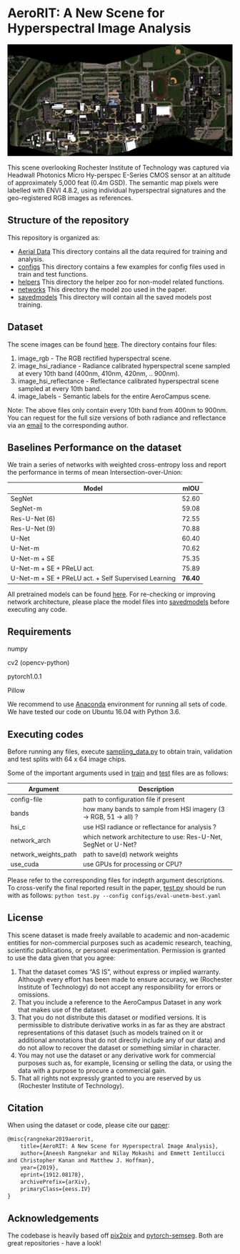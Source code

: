 # AeroRIT: A New Scene for Hyperspectral Image Analysis
<img src="pagecontent/image_rgb.jpg" width="512">

This scene overlooking Rochester Institute of Technology was captured via Headwall Photonics Micro Hy-perspec E-Series CMOS sensor at an altitude of approximately 5,000 feat (0.4m GSD). The semantic map pixels were labelled with ENVI 4.8.2, using individual hyperspectral signatures and the geo-registered RGB images as references. 

## Structure of the repository
This repository is organized as:
* [Aerial Data](/Aerial%20Data/) This directory contains all the data required for training and analysis.
* [configs](/configs/) This directory contains a few examples for config files used in train and test functions.
* [helpers](/helpers/) This directory the helper zoo for non-model related functions.
* [networks](/networks/) This directory the model zoo used in the paper.
* [savedmodels](/savedmodels/) This directory will contain all the saved models post training.

## Dataset

The scene images can be found [here](https://drive.google.com/drive/folders/1yCMqa9uDC_CEGtbnxeWEQCTb-odC2r4c?usp=sharing). The directory contains four files: 
1. image_rgb - The RGB rectified hyperspectral scene.
2. image_hsi_radiance - Radiance calibrated hyperspectral scene sampled at every 10th band (400nm, 410nm, 420nm, .. 900nm).
3. image_hsi_reflectance - Reflectance calibrated hyperspectral scene sampled at every 10th band.
4. image_labels - Semantic labels for the entire AeroCampus scene.

Note: The above files only contain every 10th band from 400nm to 900nm. You can request for the full size versions of both radiance and reflectance via an [email](mailto:aneesh.rangnekar@mail.rit.edu?subject=[GitHub]%20AeroCampus%20Full%20Version) to the corresponding author.

## Baselines Performance on the dataset
We train a series of networks with weighted cross-entropy loss and report the performance in terms of mean Intersection-over-Union: 

| Model | mIOU |
| -- | -- |
| SegNet | 52.60 |
| SegNet-m | 59.08 |
| Res-U-Net (6) | 72.55 |
| Res-U-Net (9) | 70.88 |
| U-Net | 60.40 |
| U-Net-m | 70.62 |
| U-Net-m + SE | 75.35 |
| U-Net-m + SE + PReLU act. | 75.89 |
| U-Net-m + SE + PReLU act. + Self Supervised Learning | **76.40** |

All pretrained models can be found [here](https://drive.google.com/drive/folders/1n7hwc4D05OIpmuPSIsuYOrfT4PDFk6tS?usp=sharing). For re-checking or improving network architecture, please place the model files into [savedmodels](/savedmodels/) before executing any code. 

## Requirements

numpy 

cv2 (opencv-python)

pytorch1.0.1

Pillow

We recommend to use [Anaconda](https://www.anaconda.com/distribution/) environment for running all sets of code. We have tested our code on Ubuntu 16.04 with Python 3.6.

## Executing codes

Before running any files, execute [sampling_data.py](/sampling_data.py/) to obtain train, validation and test splits with 64 x 64 image chips. 

Some of the important arguments used in [train](/train.py/) and [test](/test.py/) files are as follows:

| Argument | Description |
| -- | -- |
| config-file | path to configuration file if present |
| bands | how many bands to sample from HSI imagery (3 -> RGB, 51 -> all) ? |
| hsi_c | use HSI radiance or reflectance for analysis ? |
| network_arch | which network architecture to use: Res-U-Net, SegNet or U-Net? |
| network_weights_path | path to save(d) network weights |
| use_cuda | use GPUs for processing or CPU? |

Please refer to the corresponding files for indepth argument descriptions. To cross-verify the final reported result in the paper, [test.py](/test.py/) should be run with as follows:
`python test.py --config configs/eval-unetm-best.yaml`

## License

This scene dataset is made freely available to academic and non-academic entities for non-commercial purposes such as academic research, teaching, scientific publications, or personal experimentation. Permission is granted to use the data given that you agree:
1. That the dataset comes “AS IS”, without express or implied warranty. Although every effort has been made to ensure accuracy, we (Rochester Institute of Technology) do not accept any responsibility for errors or omissions.
2. That you include a reference to the AeroCampus Dataset in any work that makes use of the dataset.
3. That you do not distribute this dataset or modified versions. It is permissible to distribute derivative works in as far as they are abstract representations of this dataset (such as models trained on it or additional annotations that do not directly include any of our data) and do not allow to recover the dataset or something similar in character.
4. You may not use the dataset or any derivative work for commercial purposes such as, for example, licensing or selling the data, or using the data with a purpose to procure a commercial gain.
5. That all rights not expressly granted to you are reserved by us (Rochester Institute of Technology).

## Citation

When using the dataset or code, please cite our [paper](https://arxiv.org/pdf/1912.08178.pdf): 
```
@misc{rangnekar2019aerorit,
    title={AeroRIT: A New Scene for Hyperspectral Image Analysis},
    author={Aneesh Rangnekar and Nilay Mokashi and Emmett Ientilucci and Christopher Kanan and Matthew J. Hoffman},
    year={2019},
    eprint={1912.08178},
    archivePrefix={arXiv},
    primaryClass={eess.IV}
}
```

## Acknowledgements

The codebase is heavily based off [pix2pix](https://github.com/junyanz/pytorch-CycleGAN-and-pix2pix) and [pytorch-semseg](https://github.com/meetshah1995/pytorch-semseg). Both are great repositories - have a look!


